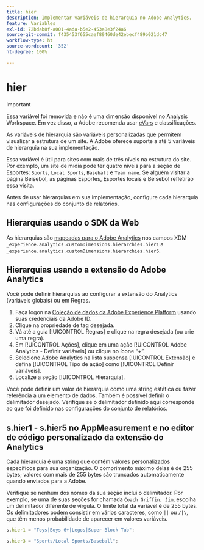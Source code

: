 ```yaml
---
title: hier
description: Implementar variáveis de hierarquia no Adobe Analytics.
feature: Variables
exl-id: 72bdab8f-a001-4ada-b5e2-453a8e3f24a6
source-git-commit: f435453f655caef89460de42ebecf489b021dc47
workflow-type: ht
source-wordcount: '352'
ht-degree: 100%

---
```


# hier

>[!IMPORTANT]
>
>Essa variável foi removida e não é uma dimensão disponível no Analysis Workspace. Em vez disso, a Adobe recomenda usar [eVars](evar.md) e classificações.

As variáveis de hierarquia são variáveis personalizadas que permitem visualizar a estrutura de um site. A Adobe oferece suporte a até 5 variáveis de hierarquia na sua implementação.

Essa variável é útil para sites com mais de três níveis na estrutura do site. Por exemplo, um site de mídia pode ter quatro níveis para a seção de Esportes: `Sports`, `Local Sports`, `Baseball` e `Team name`. Se alguém visitar a página Beisebol, as páginas Esportes, Esportes locais e Beisebol refletirão essa visita.

Antes de usar hierarquias em sua implementação, configure cada hierarquia nas configurações do conjunto de relatórios.

## Hierarquias usando o SDK da Web

As hierarquias são [mapeadas para o Adobe Analytics](https://experienceleague.adobe.com/docs/analytics/implementation/aep-edge/variable-mapping.html?lang=pt-BR) nos campos XDM `_experience.analytics.customDimensions.hierarchies.hier1` a `_experience.analytics.customDimensions.hierarchies.hier5`.

## Hierarquias usando a extensão do Adobe Analytics

Você pode definir hierarquias ao configurar a extensão do Analytics (variáveis globais) ou em Regras.

1. Faça logon na [Coleção de dados da Adobe Experience Platform](https://experience.adobe.com/data-collection) usando suas credenciais da Adobe ID.
2. Clique na propriedade de tag desejada.
3. Vá até a guia [!UICONTROL Regras] e clique na regra desejada (ou crie uma regra).
4. Em [!UICONTROL Ações], clique em uma ação [!UICONTROL Adobe Analytics - Definir variáveis] ou clique no ícone “+”.
5. Selecione Adobe Analytics na lista suspensa [!UICONTROL Extensão] e defina [!UICONTROL Tipo de ação] como [!UICONTROL Definir variáveis].
6. Localize a seção [!UICONTROL Hierarquia].

Você pode definir um valor de hierarquia como uma string estática ou fazer referência a um elemento de dados. Também é possível definir o delimitador desejado. Verifique se o delimitador definido aqui corresponde ao que foi definido nas configurações do conjunto de relatórios.

## s.hier1 - s.hier5 no AppMeasurement e no editor de código personalizado da extensão do Analytics

Cada hierarquia é uma string que contém valores personalizados específicos para sua organização. O comprimento máximo delas é de 255 bytes; valores com mais de 255 bytes são truncados automaticamente quando enviados para a Adobe.

Verifique se nenhum dos nomes da sua seção inclui o delimitador. Por exemplo, se uma de suas seções for chamada `Coach Griffin, Jim`, escolha um delimitador diferente de vírgula. O limite total da variável é de 255 bytes. Os delimitadores podem consistir em vários caracteres, como `||` ou `/|\`, que têm menos probabilidade de aparecer em valores variáveis.

```js
s.hier1 = "Toys|Boys 6+|Legos|Super Block Tub";

s.hier3 = "Sports/Local Sports/Baseball";
```
